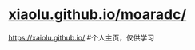 # [xiaolu.github.io/moaradc/](https://xiaolu.github.io/moaradc/)

https://xaiolu.github.io/
#个人主页，仅供学习
